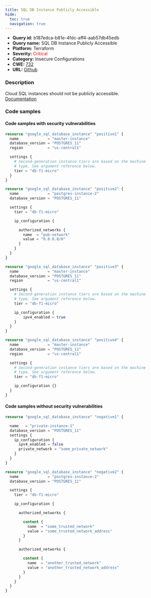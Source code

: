 ```yaml
---
title: SQL DB Instance Publicly Accessible
hide:
  toc: true
  navigation: true
---
```


<style>
  .highlight .hll {
    background-color: #ff171742;
  }
  .md-content {
    max-width: 1100px;
    margin: 0 auto;
  }
</style>

-   **Query id:** b187edca-b81e-4fdc-aff4-aab57db45edb
-   **Query name:** SQL DB Instance Publicly Accessible
-   **Platform:** Terraform
-   **Severity:** <span style="color:#ff0000">Critical</span>
-   **Category:** Insecure Configurations
-   **CWE:** <a href="https://cwe.mitre.org/data/definitions/732.html" onclick="newWindowOpenerSafe(event, 'https://cwe.mitre.org/data/definitions/732.html')">732</a>
-   **URL:** [Github](https://github.com/Checkmarx/kics/tree/master/assets/queries/terraform/gcp/sql_db_instance_is_publicly_accessible)

### Description
Cloud SQL instances should not be publicly accessible.<br>
[Documentation](https://registry.terraform.io/providers/hashicorp/google/latest/docs/resources/sql_database_instance)

### Code samples
#### Code samples with security vulnerabilities
```tf title="Positive test num. 1 - tf file" hl_lines="24 41 56 6"
resource "google_sql_database_instance" "positive1" {
  name             = "master-instance"
  database_version = "POSTGRES_11"
  region           = "us-central1"

  settings {
    # Second-generation instance tiers are based on the machine
    # type. See argument reference below.
    tier = "db-f1-micro"
  }
}

resource "google_sql_database_instance" "positive2" {
  name             = "postgres-instance-2"
  database_version = "POSTGRES_11"

  settings {
    tier = "db-f1-micro"

    ip_configuration {

      authorized_networks {
        name  = "pub-network"
        value = "0.0.0.0/0"
      }
    }
  }
}

resource "google_sql_database_instance" "positive3" {
  name             = "master-instance"
  database_version = "POSTGRES_11"
  region           = "us-central1"

  settings {
    # Second-generation instance tiers are based on the machine
    # type. See argument reference below.
    tier = "db-f1-micro"

    ip_configuration {
        ipv4_enabled = true
    }
  }
}

resource "google_sql_database_instance" "positive4" {
  name             = "master-instance"
  database_version = "POSTGRES_11"
  region           = "us-central1"

  settings {
    # Second-generation instance tiers are based on the machine
    # type. See argument reference below.
    tier = "db-f1-micro"

    ip_configuration {}
  }
}

```


#### Code samples without security vulnerabilities
```tf title="Negative test num. 1 - tf file"
resource "google_sql_database_instance" "negative1" {

  name   = "private-instance-1"
  database_version = "POSTGRES_11"
  settings {
    ip_configuration {
      ipv4_enabled = false
      private_network = "some_private_network"
    }
  }
}

resource "google_sql_database_instance" "negative2" {
  name             = "postgres-instance-2"
  database_version = "POSTGRES_11"

  settings {
    tier = "db-f1-micro"

    ip_configuration {

      authorized_networks {

        content {
          name  = "some_trusted_network"
          value = "some_trusted_network_address"
        }
      }

      authorized_networks {

        content {
          name  = "another_trusted_network"
          value = "another_trusted_network_address"
        }
      }
    }
  }
}

```
